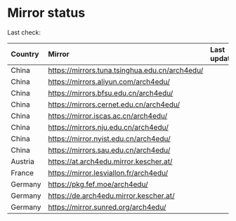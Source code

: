 <script src="./time.js"></script>
# Mirror status
Last check: <script type="text/javascript">localize(1742480619.0670288);</script>

|Country|Mirror|Last update|
|:------|:-----|:----------|
|China|https://mirrors.tuna.tsinghua.edu.cn/arch4edu/|<script type="text/javascript">localize(1742453021);</script>|
|China|https://mirrors.aliyun.com/arch4edu/|<script type="text/javascript">localize(1742453021);</script>|
|China|https://mirrors.bfsu.edu.cn/arch4edu/|<script type="text/javascript">localize(1742453021);</script>|
|China|https://mirrors.cernet.edu.cn/arch4edu/|<script type="text/javascript">localize(1742453021);</script>|
|China|https://mirror.iscas.ac.cn/arch4edu/|<script type="text/javascript">localize(1742409801);</script>|
|China|https://mirrors.nju.edu.cn/arch4edu/|<script type="text/javascript">localize(1742366843);</script>|
|China|https://mirror.nyist.edu.cn/arch4edu/|<script type="text/javascript">localize(1742453021);</script>|
|China|https://mirrors.sau.edu.cn/arch4edu/|<script type="text/javascript">localize(1731653531);</script>|
|Austria|https://at.arch4edu.mirror.kescher.at/|<script type="text/javascript">localize(1742453021);</script>|
|France|https://mirror.lesviallon.fr/arch4edu/|<script type="text/javascript">localize(1742453021);</script>|
|Germany|https://pkg.fef.moe/arch4edu/|<script type="text/javascript">localize(1742453021);</script>|
|Germany|https://de.arch4edu.mirror.kescher.at/|<script type="text/javascript">localize(1742453021);</script>|
|Germany|https://mirror.sunred.org/arch4edu/|<script type="text/javascript">localize(1742453021);</script>|

<script src="./tablefilter/tablefilter.js"></script>
<script src="./table.js"></script>